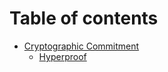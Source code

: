 # Table of contents

* [Cryptographic Commitment](Commitment.md)
  * [Hyperproof](Commitment/hyperproof.md)